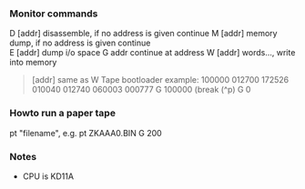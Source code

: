 

### Monitor commands

D [addr] disassemble, if no address is given continue
M [addr] memory dump, if no address is given continue  
E [addr] dump i/o space
G addr   continue at address
W [addr] words..., write into memory
> [addr] same as W
  Tape bootloader example:
  > 100000 012700 172526 010040 012740 060003 000777
  G 100000 (break (^p)
  G 0  
  
### Howto run a paper tape

pt "filename", e.g. pt ZKAAA0.BIN
G 200

### Notes

- CPU is KD11A
